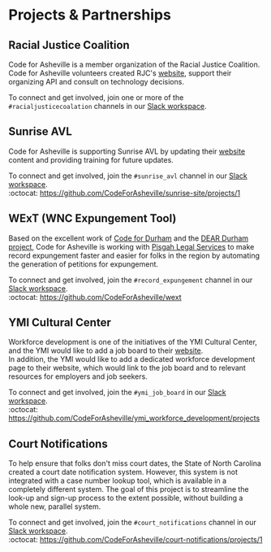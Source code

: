 # Projects & Partnerships

## Racial Justice Coalition
Code for Asheville is a member organization of the Racial Justice Coalition.
Code for Asheville volunteers created RJC's [website](https://rjcavl.org), support their organizing API and consult on technology decisions.

To connect and get involved, join one or more of the `#racialjusticecoalation` channels in our [Slack workspace](https://codeforasheville.slack.com).

## Sunrise AVL
Code for Asheville is supporting Sunrise AVL by updating their [website](https://sunriseavl.org) content and providing training for future updates.

To connect and get involved, join the `#sunrise_avl` channel in our [Slack workspace](https://codeforasheville.slack.com).  
:octocat: https://github.com/CodeForAsheville/sunrise-site/projects/1

## WExT (WNC Expungement Tool)
Based on the excellent work of [Code for Durham](https://codefordurham.com/) and the [DEAR Durham project](https://www.deardurham.org/), Code for Asheville is working with [Pisgah Legal Services](https://www.pisgahlegal.org/) to make record expungement faster and easier for folks in the region by automating the generation of petitions for expungement.

To connect and get involved, join the `#record_expungement` channel in our [Slack workspace](https://codeforasheville.slack.com).  
:octocat: https://github.com/CodeForAsheville/wext

## YMI Cultural Center
Workforce development is one of the initiatives of the YMI Cultural Center, and the YMI would like to add a job board to their [website](https://www.ymiculturalcenter.org/).  
In addition, the YMI would like to add a dedicated workforce development page to their website, which would link to the job board and to relevant resources for employers and job seekers.

To connect and get involved, join the `#ymi_job_board` in our [Slack workspace](https://codeforasheville.slack.com).  
:octocat: https://github.com/CodeForAsheville/ymi_workforce_development/projects

## Court Notifications
To help ensure that folks don't miss court dates, the State of North Carolina created a court date notification system. However, this system is not integrated with a case number lookup tool, which is available in a completely different system. The goal of this project is to streamline the look-up and sign-up process to the extent possible, without building a whole new, parallel system.

To connect and get involved, join the `#court_notifications` channel in our [Slack workspace](https://codeforasheville.slack.com).  
:octocat: https://github.com/CodeForAsheville/court-notifications/projects/1
